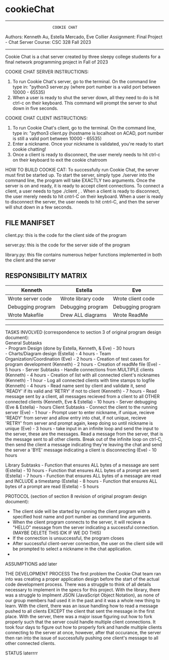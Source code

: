 # cookieChat

************************************************************
                         COOKIE CHAT  
Authors: Kenneth Au, Estella Mercado, Eve Collier
Assignment: Final Project - Chat Server
Course: CSC 328 Fall 2023
************************************************************

Cookie Chat is a chat server created by three sleepy college students for a final network programming project in Fall of 2023

COOKIE CHAT SERVER INSTRUCTIONS:
  1. To run Cookie Chat's server, go to the terminal. On the command line type in: "python3 server.py <portNumber> (where port number is a valid port between 10000 - 65535)
  2. When a user is ready to shut the server down, all they need to do is hit ctrl-c on their keyboard. This command will prompt the server to shut down in five seconds.

COOKIE CHAT CLIENT INSTRUCTIONS:
  1. To run Cookie Chat's client, go to the terminal. On the command line, type in: "python3 client.py <hostname> <portNumber> (hostname is localhost on ACAD, port number is still a valid port  between 10000 - 65535)
  2. Enter a nickname. Once your nickname is validated, you're ready to start cookie chatting!
  3. Once a client is ready to disconnect, the user merely needs to hit ctrl-c on their keyboard to exit the cookie chatroom

HOW TO BUILD COOKIE CAT: 
To successfully run Cookie Chat, the server must first be started up. To start the server, simply type ./server <portnum> into the command line, the program will take EXACTLY two arguments. Once the server is on and ready, it is ready to accept client connections. To connect a client, a user needs to type ./client <servername>, <portnum>. When a client is ready to disconnect, the user merely needs to hit cntrl-C on their keyboard. When a user is ready to disconnect the server, the user needs to hit cntrl-C, and then the server will shut down in a few seconds.

 
FILE MANIFSET
----------------
client.py: this is the code for the client side of the program

server.py: this is the code for the server side of the program

library.py: this file contains numerous helper functions implemented in both the client and the server


RESPONSIBILITY MATRIX
-------------------------------------------------------------------------------------------------
|           Kenneth               |              Estella           |            Eve             |
| ------------------------------  | ------------------------------ | ----------------------------
|    Wrote server code            |    Wrote library code          |    Wrote client code       |
|    Debugging program            |    Debugging program           |    Debugging program       |
|    Wrote Makefile               |    Drew ALL diagrams           |    Wrote ReadMe            |
-------------------------------------------------------------------------------------------------


TASKS INVOLVED (correspondence to section 3 of original program design document):                                                                                                                        
  General Subtasks                                                                                                                                            
      - Program Design (done by Estella, Kenneth, & Eve) - 30 hours                                                                                                                  
      - Charts/Diagram design (Estella) - 4 hours
      - Team Organization/Coordination (Eve) - 2 hours
      - Creation of test cases for program development (Kenneth) - 2 hours
      - Creation of readMe file (Eve) - 5 hours
      - 
  Server Subtasks
      - Handle connections from MULTIPLE clients (Kenneth) - 4 hours
      - Creation of list with all connected client's nicknames (Kenneth) - 1 hour
      - Log all connected clients with time stamps to logfile (Kenneth) - 4 hours
      - Read name sent by client and validate it, send 'READY' if its valid and 'RETRY' if not to client (Kenneth) - 7 hours
      - Read message sent by a client, all messages recieved from a client to all OTHER connected clients (Kenneth, Eve & Estella) - 10 hours
      - Server debugging (Eve & Estella) - <blank> hours
  Client Subtasks
      - Connect the client to the running server (Eve) - 1 hour
      - Prompt user to enter nickname, if unique, recieve 'READY' from server and allow entry into chat, if not unique, recieve 'RETRY' from server and prompt again, keep doing so until nickname is unique (Eve) - 3 hours
      - take input in an infinite loop and send the input to the server, these are the messages. Read a message from the server, that is the message sent to all other clients. Break out of the infinite loop on ctrl-C, then send the client a message indicating they're leaving the chat and send the server a 'BYE' message indicating a client is disconnecting (Eve) - 10 hours
      
  Library Subtasks
      - Function that ensures ALL bytes of a message are sent (Estella) - 10 hours
      - Function that ensures ALL bytes of a prompt are sent (Estella) - 7 hours
      - Function that ensures ALL bytes of a message are read and INCLUDE a timestamp (Estella) - 8 hours
      - Function that ensures ALL bytes of a prompt are read (Estella) - 5 hours



PROTOCOL (section of section 8 revision of original program design document):
  * The client side will be started by running the client program with a specified host name and port number as command line arguments.
  * When the client program connects to the server, it will recieve a "HELLO" message from the server indicating a successful connection. (MAYBE DELETE THIS IDK IF WE DO THIS)
  * If the connection is unsuccessful, the program closes
  * After successful client-server connection, the user on the client side will be prompted to select a nickname in the chat application.
  * 



ASSUMPTIONS
  add later

THE DEVELOPMENT PROCESS
  The first problem the Cookie Chat team ran into was creating a proper application design before the start of the actual code development process. There was a struggle to think of all details necessary to implement in the specs for this project. With the library, there was a struggle to implment JSON (JavaScript Object Notation), as none of our group members had used it in the past and it was a whole new thing to learn. With the client, there was an issue handling how to read a message pushed to all clients EXCEPT the client that sent the message in the first place.
  With the server, there was a major issue figuring out how to fork properly such that the server could handle multiple client connections. It took four days to figure out how to properly fork and handle multiple clients connecting to the server at once, however, after that occurance, the server then ran into the issue of successfully pushing one client's message to all other connected clients. 

STATUS
  laterrrr




